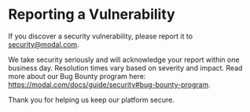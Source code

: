 # Reporting a Vulnerability

If you discover a security vulnerability, please report it to security@modal.com.

We take security seriously and will acknowledge your report within one business day. Resolution times vary based on severity and impact.
Read more about our Bug Bounty program here: https://modal.com/docs/guide/security#bug-bounty-program.

Thank you for helping us keep our platform secure.
